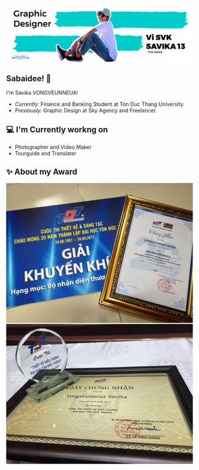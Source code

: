![Vi Savika Banner Image](./Github%20profile-01-01.png)
<!-- <h2 align='center'>Vi.SVK'13 @ TheMars13</h2>
<p align='center'><b>Graphic Designer at Sky Agency</b></p> -->

<h2>Sabaidee! 👋</h2>

I'm Savika VONGVEUNNEUA! 
- <i>Currently:</i> Finance and Banking Student at Ton Duc Thang University.
- <i>Previously:</i> Graphic Design at Sky Agency and Freelancer.

<h2>💻 I'm Currently workng on</h2>

- Photographer and Video Maker
- Tourguide and Translater


<h2>✨ About my Award</h2>

![Vi award Image](./IMG_5349.JPG)
![Vi award Image](./IMG_5596.JPG)




<!--
**TheMars13/TheMars13** is a ✨ _special_ ✨ repository because its `README.md` (this file) appears on your GitHub profile.

Here are some ideas to get you started:

- 🔭 I’m currently working on ...
- 🌱 I’m currently learning ...
- 👯 I’m looking to collaborate on ...
- 🤔 I’m looking for help with ...
- 💬 Ask me about ...
- 📫 How to reach me: ...
- 😄 Pronouns: ...
- ⚡ Fun fact: ...
-->
